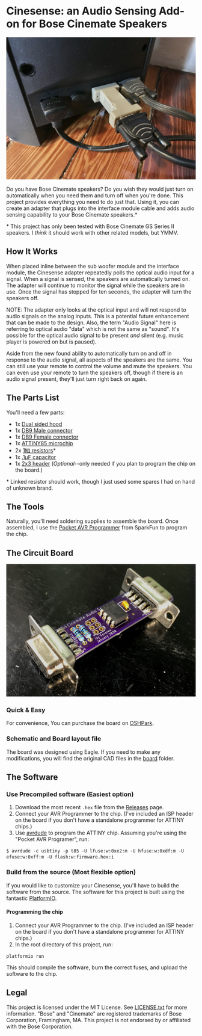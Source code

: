 # Cinesense: an Audio Sensing Add-on for Bose Cinemate Speakers
![Assembled Board](.github/installed.jpeg)

Do you have Bose Cinemate speakers? Do you wish they would just turn on automatically when you need them
and turn off when you're done. This project provides everything you need to do just that. Using it, you can create an
adapter that plugs into the interface module cable and adds audio sensing capability to your Bose Cinemate speakers.*

\* This project has only been tested with Bose Cinemate GS Series II speakers. I _think_ it should work with other
related models, but YMMV.

## How It Works
When placed inline between the sub woofer module and the interface module, the Cinesense adapter repeatedly polls the optical audio input for a signal. When a signal is sensed, the speakers are automatically turned on. The adapter will continue to monitor the signal while the speakers are in use. Once the signal has stopped for ten seconds, the adapter will turn the speakers off.

NOTE: The adapter only looks at the optical input and will not respond to audio signals on the analog inputs. This is a potential future enhancement that can be made to the design. Also, the term "Audio Signal" here is referring to optical audio "data" which is not the same as "sound". It's possible for the optical audio signal to be present _and_ silent (e.g. music player is powered on but is paused).

Aside from the new found ability to automatically turn on and off in response to the audio signal, all aspects of the speakers are the same. You can still use your remote to control the volume and mute the speakers. You can even use your remote to turn the speakers off, though if there is an audio signal present, they'll just turn right back on again.

## The Parts List
You'll need a few parts:

- 1x [Dual sided hood](https://www.showmecables.com/db9-hd15-vga-dual-sided-hood-plastic)
- 1x [DB9 Male connector](https://www.showmecables.com/db9-male-solder-connector)
- 1x [DB9 Female connector](https://www.showmecables.com/db9-female-solder-connector)
- 1x [ATTINY85 microchip](https://www.digikey.com/product-detail/en/microchip-technology/ATTINY85-20PU/ATTINY85-20PU-ND/735469)
- 2x [1㏁ resistors](https://www.digikey.com/product-detail/en/stackpole-electronics-inc/CF14JT1M00/CF14JT1M00CT-ND/1830423)*
- 1x [.1µF capacitor](https://www.digikey.com/product-detail/en/kemet/C320C104M5U5TA7301/399-9872-1-ND/3726097)
- 1x [2x3 header](https://www.digikey.com/product-detail/en/adam-tech/PH2-06-UA/2057-PH2-06-UA-ND/9830396) (_Optional_--only needed if you plan to program the chip on the board.)

\* Linked resistor should work, though I just used some spares I had on hand of unknown brand.

## The Tools
Naturally, you'll need soldering supplies to assemble the board. Once assembled, I use the [Pocket AVR Programmer](https://www.sparkfun.com/products/9825)
from SparkFun to program the chip.
 
## The Circuit Board

![Assembled circuit board](.github/board.jpeg)

### Quick & Easy
For convenience, You can purchase the board on [OSHPark](https://oshpark.com/shared_projects/EzLrNW1y).

### Schematic and Board layout file
The board was designed using Eagle. If you need to make any modifications, you will find the original CAD files in the [board](./board) folder.

## The Software

### Use Precompiled software (Easiest option)
 1. Download the most recent `.hex` file from the [Releases](https://github.com/jaytavares/cinesense/releases) page.
 2. Connect your AVR Programmer to the chip. (I've included an ISP header on the board if you don't have a standalone programmer for ATTINY chips.)
 3. Use [avrdude](http://savannah.nongnu.org/projects/avrdude/) to program the ATTINY chip. Assuming you're using the "Pocket AVR Programer", run:
```
$ avrdude -c usbtiny -p t85 -U lfuse:w:0xe2:m -U hfuse:w:0xdf:m -U efuse:w:0xff:m -U flash:w:firmware.hex:i
```

### Build from the source (Most flexible option)
If you would like to customize your Cinesense, you'll have to build the software from the source. The software for this project is built using the fantastic [PlatformIO](https://platformio.org). 

#### Programming the chip
 1. Connect your AVR Programmer to the chip. (I've included an ISP header on the board if you don't have a standalone programmer for ATTINY chips.)
 2. In the root directory of this project, run:
```
platformio run
```
This should compile the software, burn the correct fuses, and upload the software to the chip.

## Legal
This project is licensed under the MIT License. See [LICENSE.txt](LICENSE.txt) for more information. "Bose" and "Cinemate" are registered trademarks of Bose Corporation, Framingham, MA. This project is not endorsed by or affiliated with the Bose Corporation.
